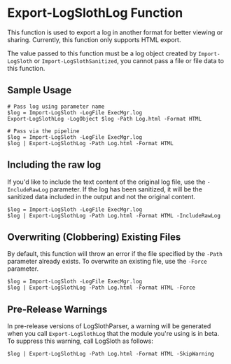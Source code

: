 # Export-LogSlothLog Function

This function is used to export a log in another format for better viewing or sharing.  Currently, this function only supports HTML export.

The value passed to this function must be a log object created by `Import-LogSloth` or `Import-LogSlothSanitized`, you cannot pass a file or file data to this function.

## Sample Usage

```
# Pass log using parameter name
$log = Import-LogSloth -LogFile ExecMgr.log
Export-LogSlothLog -LogObject $log -Path Log.html -Format HTML

# Pass via the pipeline
$log = Import-LogSloth -LogFile ExecMgr.log
$log | Export-LogSlothLog -Path Log.html -Format HTML
```

## Including the raw log

If you'd like to include the text content of the original log file, use the `-IncludeRawLog` parameter. If the log has been sanitized, it will be the sanitized data included in the output and not the original content.

```
$log = Import-LogSloth -LogFile ExecMgr.log
$log | Export-LogSlothLog -Path Log.html -Format HTML -IncludeRawLog
```

## Overwriting (Clobbering) Existing Files

By default, this function will throw an error if the file specified by the `-Path` parameter already exists.  To overwrite an existing file, use the `-Force` parameter.

```
$log = Import-LogSloth -LogFile ExecMgr.log
$log | Export-LogSlothLog -Path Log.html -Format HTML -Force
```

## Pre-Release Warnings
In pre-release versions of LogSlothParser, a warning will be generated when you call `Export-LogSlothLog` that the module you're using is in beta.  To suppress this warning, call LogSloth as follows:

```
$log | Export-LogSlothLog -Path Log.html -Format HTML -SkipWarning
```
